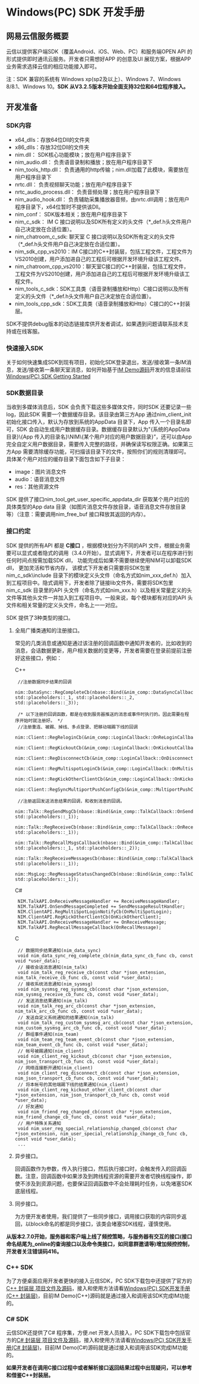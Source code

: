# Windows(PC) SDK 开发手册## 网易云信服务概要云信以提供客户端SDK（覆盖Android、iOS、Web、PC）和服务端OPEN API 的形式提供即时通讯云服务。开发者只需想好APP 的创意及UI 展现方案，根据APP 业务需求选择云信的相应功能接入即可。注：SDK 兼容的系统有 Windows xp(sp2及以上）、Windows 7、Windows 8/8.1、Windows 10。**SDK 从V3.2.5版本开始全面支持32位和64位程序接入。**## 开发准备### SDK内容* x64_dlls：存放64位Dll的文件夹* x86_dlls：存放32位Dll的文件夹* nim.dll： SDK核心功能模块；放在用户程序目录下* nim_audio.dll： 负责语音录制和播放；放在用户程序目录下* nim\_tools\_http.dll： 负责通用的http传输；nim.dll加载了此模块，需要放在用户程序目录下* nrtc.dll： 负责视频聊天功能；放在用户程序目录下* nrtc\_audio\_process.dll： 负责音频处理；放在用户程序目录下* nim\_audio\_hook.dll： 负责辅助采集播放器音频，由nrtc.dll调用；放在用户程序目录下，x64位暂时不提供该Dll。* nim_conf： SDK版本相关；放在用户程序目录下* nim\_c\_sdk： IM C 接口说明以及SDK所有定义的头文件（*_def.h头文件用户自己决定放在合适位置）。* nim\_chatroom\_c\_sdk: 聊天室 C 接口说明以及SDK所有定义的头文件（*_def.h头文件用户自己决定放在合适位置）。* nim\_sdk\_cpp\_vs2010：IM C接口的C++封装层，包括工程文件，工程文件为VS2010创建，用户添加进自己的工程后可根据开发环境升级该工程文件。* nim\_chatroom\_cpp\_vs2010：聊天室C接口的C++封装层，包括工程文件，工程文件为VS2010创建，用户添加进自己的工程后可根据开发环境升级该工程文件。* nim\_tools\_c\_sdk：SDK工具类（语音录制播放和Http）C接口说明以及所有定义的头文件（*_def.h头文件用户自己决定放在合适位置）。* nim\_tools\_cpp\_sdk：SDK工具类（语音录制播放和Http）C接口的C++封装层。SDK不提供debug版本的动态链接库供开发者调试，如果遇到问题请联系技术支持或在线客服。### 快速接入SDK关于如何快速集成SDK到现有项目，初始化SDK登录退出，发送/接收第一条IM消息，发送/接收第一条聊天室消息，如何开始基于[IM Demo源码](http://netease.im/im-sdk-demo)开发的信息请前往[Windows(PC) SDK Getting Started](http://dev.netease.im/docs/product/通用/新手接入/即时通讯/WindowsGettingStarted "target=_blank")### SDK数据目录当收到多媒体消息后，SDK 会负责下载这些多媒体文件，同时SDK 还要记录一些log，因此SDK 需要一个数据缓存目录。该目录由第三方App 通过nim\_client\_init 初始化接口传入，默认为存放到系统的AppData 目录下，App 传入一个目录名即可，SDK 会自动生成用户数据缓存目录。数据缓存目录默认为"{系统的AppData 目录}\\{App 传入的目录名}\\NIM\\{某个用户对应的用户数据目录}”，还可以由App 完全自定义用户数据目录，需要传入完整的路径，并确保读写权限正确。如果第三方App 需要清除缓存功能，可扫描该目录下的文件，按照你们的规则清理即可。具体某个用户对应的缓存目录下面包含如下子目录：- image：图片消息文件- audio：语音消息文件- res：其他资源文件SDK 提供了接口nim\_tool\_get\_user\_specific\_appdata\_dir 获取某个用户对应的具体类型的App data 目录（如图片消息文件存放目录，语音消息文件存放目录等）（注意：需要调用nim\_free\_buf 接口释放其返回的内存）。### 接口约定SDK 提供的所有API 都是 **C接口** ，根据模块划分为不同的API 文件，根据业务需要可以显式或者隐式的调用（3.4.0开始）。显式调用下，开发者可以在程序进行到任何时间点按需加载SDK dll， 功能完成后如果不需要继续使用NIM可以卸载SDK dll， 更加灵活和节省内存， 该模式下开发者只需要将SDK包里nim\_c\_sdk\\include 目录下的模块定义头文件（命名方式如nim\_xxx\_def.h）加入到工程项目中。隐式调用下，开发者除了链接lib文件外，需要将SDK包里nim\_c\_sdk 目录里的API 头文件（命名方式如nim\_xxx.h）以及相关常量定义的头文件等其他头文件一并加入到工程项目中。一般来说，每个模块都有对应的API 头文件和相关常量的定义头文件，命名上一一对应。SDK 提供了3种类型的接口。1. 全局广播类通知的注册接口。		常见的几类消息或通知是通过该注册的回调函数中通知开发者的，比如收到的消息，会话数据更新，用户相关数据的变更等，开发者需要在登录前提前注册好这些接口，例如：	C++		//注册数据同步结果的回调		nim::DataSync::RegCompleteCb(nbase::Bind(&nim_comp::DataSyncCallback::SyncCallback, std::placeholders::_1, std::placeholders::_2, std::placeholders::_3));			/* 以下注册的回调函数，都是在收到服务器推送的消息或事件时执行的。因此需要在程序开始时就注册好。 */		//注册重连、被踢、掉线、多点登录、把移动端踢下线的回调		nim::Client::RegReloginCb(&nim_comp::LoginCallback::OnReLoginCallback);		nim::Client::RegKickoutCb(&nim_comp::LoginCallback::OnKickoutCallback);		nim::Client::RegDisconnectCb(&nim_comp::LoginCallback::OnDisconnectCallback);		nim::Client::RegMultispotLoginCb(&nim_comp::LoginCallback::OnMultispotLoginCallback);		nim::Client::RegKickOtherClientCb(&nim_comp::LoginCallback::OnKickoutOtherClientCallback);		nim::Client::RegSyncMultiportPushConfigCb(&nim_comp::MultiportPushCallback::OnMultiportPushConfigChange);			//注册返回发送消息结果的回调，和收到消息的回调。		nim::Talk::RegSendMsgCb(nbase::Bind(&nim_comp::TalkCallback::OnSendMsgCallback, std::placeholders::_1));		nim::Talk::RegReceiveCb(nbase::Bind(&nim_comp::TalkCallback::OnReceiveMsgCallback, std::placeholders::_1));		nim::Talk::RegRecallMsgsCallback(nbase::Bind(&nim_comp::TalkCallback::OnReceiveRecallMsgCallback, std::placeholders::_1, std::placeholders::_2));		nim::Talk::RegReceiveMessagesCb(nbase::Bind(&nim_comp::TalkCallback::OnReceiveMsgsCallback, std::placeholders::_1));		nim::MsgLog::RegMessageStatusChangedCb(nbase::Bind(&nim_comp::TalkCallback::OnMsgStatusChangedCallback, std::placeholders::_1));	C#		NIM.TalkAPI.OnReceiveMessageHandler += ReceiveMessageHandler;        NIM.TalkAPI.OnSendMessageCompleted += SendMessageResultHandler;		NIM.ClientAPI.RegMultiSpotLoginNotifyCb(OnMultiSpotLogin);        NIM.ClientAPI.RegKickOtherClientCb(OnKickOtherClient);		NIM.TalkAPI.OnReceiveMessageHandler += OnReceiveMessage;        NIM.TalkAPI.RegRecallMessageCallback(OnRecallMessage);	C		// 数据同步结果通知(nim_data_sync)		void nim_data_sync_reg_complete_cb(nim_data_sync_cb_func cb, const void *user_data);				// 接收会话消息通知(nim_talk)		void nim_talk_reg_receive_cb(const char *json_extension, nim_talk_receive_cb_func cb, const void *user_data);				// 接收系统消息通知(nim_sysmsg)		void nim_sysmsg_reg_sysmsg_cb(const char *json_extension, nim_sysmsg_receive_cb_func cb, const void *user_data);			// 发送消息结果通知(nim_talk)		void nim_talk_reg_arc_cb(const char *json_extension, nim_talk_arc_cb_func cb, const void *user_data);		// 发送自定义系统通知的结果通知(nim_talk)		void nim_talk_reg_custom_sysmsg_arc_cb(const char *json_extension, nim_custom_sysmsg_arc_cb_func cb, const void *user_data);		// 群组事件通知(nim_team)		void nim_team_reg_team_event_cb(const char *json_extension, nim_team_event_cb_func cb, const void *user_data);			// 帐号被踢通知(nim_client)		void nim_client_reg_kickout_cb(const char *json_extension, nim_json_transport_cb_func cb, const void *user_data);				// 网络连接断开通知(nim_client)		void nim_client_reg_disconnect_cb(const char *json_extension, nim_json_transport_cb_func cb, const void *user_data);			// 将本帐号的其他端踢下线的结果通知(nim_client)		void nim_client_reg_kickout_other_client_cb(const char *json_extension, nim_json_transport_cb_func cb, const void *user_data); 		// 好友通知 		void nim_friend_reg_changed_cb(const char *json_extension, nim_friend_change_cb_func cb, const void *user_data);			// 用户特殊关系通知		void nim_user_reg_special_relationship_changed_cb(const char *json_extension, nim_user_special_relationship_change_cb_func cb, const void *user_data);			...2. 异步接口。	回调函数作为参数，传入执行接口，然后执行接口时，会触发传入的回调函数。注意，回调函数中如果涉及到跨线程资源的需要开发者切换线程操作，即使不涉及到资源问题，也要保证回调函数中不会处理耗时任务，以免堵塞SDK底层线程。3. 同步接口。	为方便开发者使用，我们提供了一些同步接口，调用接口获取的内容同步返回，以block命名的都是同步接口，该类会堵塞SDK线程，谨慎使用。**从版本2.7.0开始，服务器和客户端上线了频控策略，与服务器有交互的接口(接口命名结尾为_online的查询接口以及命令类接口，如同意群邀请等)增加频控控制，开发者关注错误码416。**### C++ SDK为了方便桌面应用开发者更快的接入云信SDK，PC SDK下载包中还提供了官方的[C++ 封装层 项目文件及源码](https://github.com/netease-im/NIM_PC_SDK-CPP- "target=_blank")，接入和使用方法请看[Windows(PC) SDK开发手册(C++ 封装层)](http://dev.netease.im/docs/product/通用/Demo源码导读/PC通用/C++封装层 "target=_blank")，目前IM Demo(C++)源码就是通过接入和调用该SDK完成IM功能的。### C# SDK云信SDK还提供了C# 程序集，方便.net 开发人员接入，PC SDK下载包中包括官方的[C# 封装层 项目文件及源码](https://github.com/netease-im/NIM_PC_SDK-CSharp "target=_blank")，接入和使用方法请看[Windows(PC) SDK开发手册(C# 封装层)](http://dev.netease.im/docs/product/通用/Demo源码导读/PC通用/CSharp封装层 "target=_blank")，目前IM Demo(C#)源码就是通过接入和调用该SDK完成IM功能的。**如果开发者在调用C接口过程中或者解析接口返回结果过程中出现疑问，可以参考和借鉴C++封装层。**